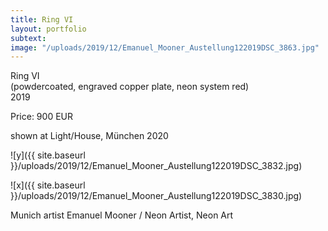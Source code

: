 ```yaml
---
title: Ring VI
layout: portfolio
subtext: 
image: "/uploads/2019/12/Emanuel_Mooner_Austellung122019DSC_3863.jpg"
---
```


Ring VI  
(powdercoated, engraved copper plate, neon system red)  
2019

Price: 900 EUR

shown at Light/House, München 2020

![y]({{ site.baseurl }}/uploads/2019/12/Emanuel_Mooner_Austellung122019DSC_3832.jpg)

![x]({{ site.baseurl }}/uploads/2019/12/Emanuel_Mooner_Austellung122019DSC_3830.jpg)

Munich artist Emanuel Mooner / Neon Artist, Neon Art